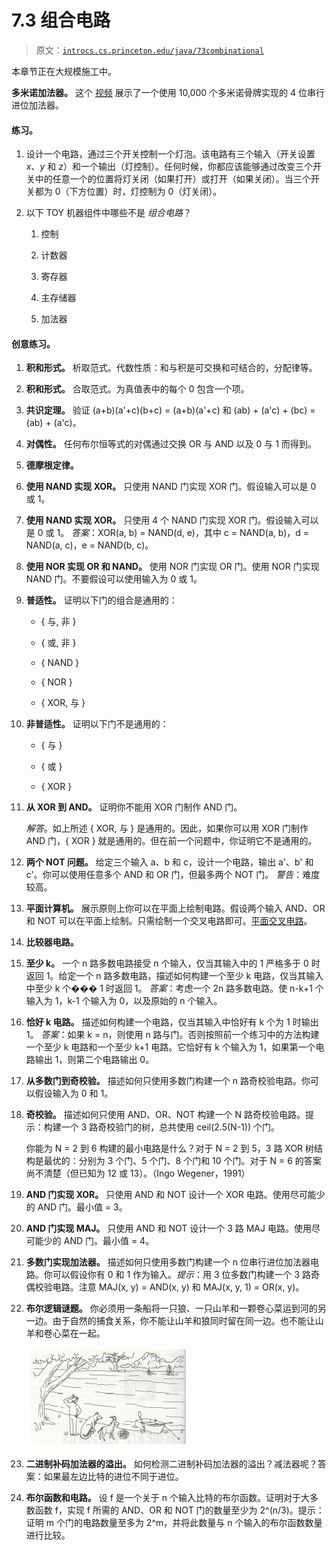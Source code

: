 # 7.3 组合电路

> 原文：[`introcs.cs.princeton.edu/java/73combinational`](https://introcs.cs.princeton.edu/java/73combinational)

本章节正在大规模施工中。

**多米诺加法器。** 这个 [视频](https://www.youtube.com/watch?v=lNuPy-r1GuQ) 展示了一个使用 10,000 个多米诺骨牌实现的 4 位串行进位加法器。

#### 练习。

1.  设计一个电路，通过三个开关控制一个灯泡。该电路有三个输入（开关设置 *x*、*y* 和 *z*）和一个输出（灯控制）。任何时候，你都应该能够通过改变三个开关中的任意一个的位置将灯关闭（如果打开）或打开（如果关闭）。当三个开关都为 0（下方位置）时，灯控制为 0（灯关闭）。

1.  以下 TOY 机器组件中哪些不是 *组合电路*？

    1.  控制

    1.  计数器

    1.  寄存器

    1.  主存储器

    1.  加法器

#### 创意练习。

1.  **积和形式。** 析取范式。代数性质：和与积是可交换和可结合的，分配律等。

1.  **积和形式。** 合取范式。为真值表中的每个 0 包含一个项。

1.  **共识定理。** 验证 (a+b)(a'+c)(b+c) = (a+b)(a'+c) 和 (ab) + (a'c) + (bc) = (ab) + (a'c)。

1.  **对偶性。** 任何布尔恒等式的对偶通过交换 OR 与 AND 以及 0 与 1 而得到。

1.  **德摩根定律。**

1.  **使用 NAND 实现 XOR。** 只使用 NAND 门实现 XOR 门。假设输入可以是 0 或 1。

1.  **使用 NAND 实现 XOR。** 只使用 4 个 NAND 门实现 XOR 门。假设输入可以是 0 或 1。 *答案*：XOR(a, b) = NAND(d, e)，其中 c = NAND(a, b)，d = NAND(a, c)，e = NAND(b, c)。

1.  **使用 NOR 实现 OR 和 NAND。** 使用 NOR 门实现 OR 门。使用 NOR 门实现 NAND 门。不要假设可以使用输入为 0 或 1。

1.  **普适性。** 证明以下门的组合是通用的：

    +   { 与, 非 }

    +   { 或, 非 }

    +   { NAND }

    +   { NOR }

    +   { XOR, 与 }

1.  **非普适性。** 证明以下门不是通用的：

    +   { 与 }

    +   { 或 }

    +   { XOR }

1.  **从 XOR 到 AND。** 证明你不能用 XOR 门制作 AND 门。

    *解答*。如上所述 { XOR, 与 } 是通用的。因此，如果你可以用 XOR 门制作 AND 门，{ XOR } 就是通用的。但在前一个问题中，你证明它不是通用的。

1.  **两个 NOT 问题。** 给定三个输入 a、b 和 c，设计一个电路，输出 a'、b' 和 c'。你可以使用任意多个 AND 和 OR 门，但最多两个 NOT 门。 *警告*：难度较高。

1.  **平面计算机。** 展示原则上你可以在平面上绘制电路。假设两个输入 AND、OR 和 NOT 可以在平面上绘制。只需绘制一个交叉电路即可。[平面交叉电路](http://www.math.uwaterloo.ca/navigation/ideas/Zeno/zenocs.shtml#flatcomp)。

1.  **比较器电路。**

1.  **至少 k。** 一个 n 路多数电路接受 n 个输入，仅当其输入中的 1 严格多于 0 时返回 1。给定一个 n 路多数电路，描述如何构建一个至少 k 电路，仅当其输入中至少 k 个��� 1 时返回 1。 *答案*：考虑一个 2n 路多数电路。使 n-k+1 个输入为 1，k-1 个输入为 0，以及原始的 n 个输入。

1.  **恰好 k 电路。** 描述如何构建一个电路，仅当其输入中恰好有 k 个为 1 时输出 1。 *答案*：如果 k = n，则使用 n 路与门。否则按照前一个练习中的方法构建一个至少 k 电路和一个至少 k+1 电路。它恰好有 k 个输入为 1，如果第一个电路输出 1，则第二个电路输出 0。

1.  **从多数门到奇校验。** 描述如何只使用多数门构建一个 n 路奇校验电路。你可以假设输入为 0 和 1。

1.  **奇校验。** 描述如何只使用 AND、OR、NOT 构建一个 N 路奇校验电路。提示：构建一个 3 路奇校验门的树，总共使用 ceil(2.5(N-1)) 个门。

    你能为 N = 2 到 6 构建的最小电路是什么？对于 N = 2 到 5，3 路 XOR 树结构是最优的：分别为 3 个门、5 个门、8 个门和 10 个门。对于 N = 6 的答案尚不清楚（但已知为 12 或 13）。（Ingo Wegener，1991）

1.  **AND 门实现 XOR。** 只使用 AND 和 NOT 设计一个 XOR 电路。使用尽可能少的 AND 门。最小值 = 3。

1.  **AND 门实现 MAJ。** 只使用 AND 和 NOT 设计一个 3 路 MAJ 电路。使用尽可能少的 AND 门。最小值 = 4。

1.  **多数门实现加法器。** 描述如何只使用多数门构建一个 n 位串行进位加法器电路。你可以假设你有 0 和 1 作为输入。*提示*：用 3 位多数门构建一个 3 路奇偶校验电路。注意 MAJ(x, y) = AND(x, y) 和 MAJ(x, y, 1) = OR(x, y)。

1.  **布尔逻辑谜题。** 你必须用一条船将一只狼、一只山羊和一颗卷心菜运到河的另一边。由于自然的捕食关系，你不能让山羊和狼同时留在同一边。也不能让山羊和卷心菜在一起。

    ![逻辑谜题](img/8744c38adfd24095f8fa970c21eb91fe.png)

1.  **二进制补码加法器的溢出。** 如何检测二进制补码加法器的溢出？减法器呢？<en>答案：如果最左边比特的进位不同于进位。</en>

1.  **布尔函数和电路。** 设 f 是一个关于 n 个输入比特的布尔函数。证明对于大多数函数 f，实现 f 所需的 AND、OR 和 NOT 门的数量至少为 2^(n/3)。提示：证明 m 个门的电路数量至多为 2^m，并将此数量与 n 个输入的布尔函数数量进行比较。
